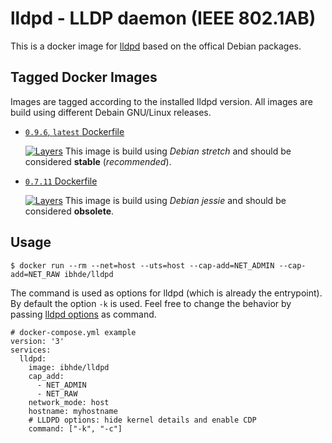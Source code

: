 # lldpd - LLDP daemon (IEEE 802.1AB) 

This is a docker image for [lldpd](https://vincentbernat.github.io/lldpd/) based on the offical Debian packages.


## Tagged Docker Images

Images are tagged according to the installed lldpd version. All images are build using different Debain GNU/Linux releases.

* [`0.9.6`, `latest` Dockerfile](https://github.com/DE-IBH/lldpd-docker/blob/master/lldpd-0.9.6-debian/Dockerfile)

  [![Layers](https://images.microbadger.com/badges/image/ibhde/lldpd:0.9.6.svg)](https://images.microbadger.com/badges/image/ibhde/lldpd:0.9.6)
  This image is build using *Debian stretch* and should be considered **stable** (*recommended*).


* [`0.7.11` Dockerfile](https://github.com/DE-IBH/lldpd-docker/blob/master/lldpd-0.7.11-debian/Dockerfile)

  [![Layers](https://images.microbadger.com/badges/image/ibhde/lldpd:0.7.11.svg)](https://images.microbadger.com/badges/image/ibhde/lldpd:0.7.11)
  This image is build using *Debian jessie* and should be considered **obsolete**.


## Usage

```
$ docker run --rm --net=host --uts=host --cap-add=NET_ADMIN --cap-add=NET_RAW ibhde/lldpd
```

The command is used as options for lldpd (which is already the entrypoint). By default the option `-k` is used.
Feel free to change the behavior by passing [lldpd options](https://vincentbernat.github.io/lldpd/usage.html#lldpd8)
as command.

```
# docker-compose.yml example
version: '3'
services:
  lldpd:
    image: ibhde/lldpd
    cap_add:
      - NET_ADMIN
      - NET_RAW
    network_mode: host
    hostname: myhostname
    # LLDPD options: hide kernel details and enable CDP
    command: ["-k", "-c"]
```
